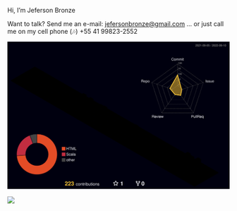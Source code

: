 Hi, I’m Jeferson Bronze

Want to talk? Send me an e-mail: jefersonbronze@gmail.com
... or just call me on my cell phone (🎶) +55 41 99823-2552

![](./profile-3d-contrib/profile-night-rainbow.svg)

<!-- Endereços para contato -->

<div> 
<a href="https://www.linkedin.com/in/jefersonbronze/" target="_blank"><img src="https://img.shields.io/badge/-LinkedIn-%230077B5?style=for-the-badge&logo=linkedin&logoColor=white" target="_blank"></a>
</div>
